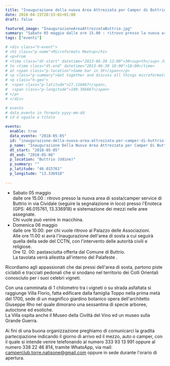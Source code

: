 ```yaml
---
title: "Inaugurazione della nuova Area Attrezzata per Camper di Buttrio e della Sede del Camper Club"
date: 2018-04-15T20:53:01+01:00
draft: false

featured_image: "InaugurazioneAreaAttrezzataButtrio.jpg"
summary: "Sabato 05 maggio dalle ore 15.00 : ritrovo presso la nuova area di sosta/camper ..."
tags: ["eventi"]

# <div class="h-event">
# <h1 class="p-name">Microformats Meetup</h1>
# <p>From 
# <time class="dt-start" datetime="2013-06-30 12:00">30<sup>th</sup> June 2013, 12:00</time>
# to <time class="dt-end" datetime="2013-06-30 18:00">18:00</time>
# at <span class="p-location">Some bar in SF</span></p>
# <p class="p-summary">Get together and discuss all things microformats-related.</p>
# <p class="h-geo">
#  <span class="p-latitude">27.116667</span>,
#  <span class="p-longitude">109.366667</span>
# </p>
# </div>

# evento 
# data_evento in formato yyyy-mm-dd
# id è uguale a titolo

evento:
  enable: true
  data_evento: "2018-05-05"
  id: "inaugurazione-della-nuova-area-attrezzata-per-camper-di-buttrio-e-della-sede-del-camper-club"
  p_name: "Inaugurazione Della Nuova Area Attrezzata per Camper Di Buttrio E Della Sede Del Camper Club"
  dt_start: "2018-05-05"
  dt_end: "2018-05-06"
  p_location: "Buttrio (Udine)"
  p_summary: ""
  p_latitude: "46.015761"
  p_longitude: "13.336918"
  
---
```



- Sabato 05 maggio  
    dalle ore 15.00 : ritrovo presso la nuova area di sosta/camper service di Buttrio in via Cividale (seguire la
    segnalazione in loco) presso l'Enoteca (GPS: 46.015761, 13.336918) e sistemazione dei mezzi nelle aree assegnate.  
    Chi vuole può venire in macchina.
- Domenica 06 maggio  
    dalle ore 10.00: per chi vuole ritrovo al Palazzo delle Associazioni.  
    Alle ore 11.00 si avrà l'inaugurazione dell'area di sosta a cui seguirà quella della sede del CCTN, con l'intervento delle autorità civili e religiose.  
    Ore 12. 00: pastasciutta offerta dal Comune di Buttrio.  
    La tavolata verrà allestita all'interno del Palafeste .

Ricordiamo agli appassionati che dai pressi dell'area di sosta, partono piste ciclabili e tracciati pedonali che si snodano nel territorio dei Colli Orientali conosciuto per i suoi celebri vigneti.

Con una camminata di 1 chilometro tra i vigneti o su strada asfaltata si raggiunge Villa Florio, fatta edificare dalla famiglia Toppo nella prima metà del 1700, sede di un magniﬁco giardino botanico opera dell'architetto Giuseppe Rho nel quale dimorano una sessantina di specie arboree, autoctone ed esotiche.  
La Villa ospita anche il Museo della Civiltà del Vino ed un museo sulla Grande Guerra.

Ai ﬁni di una buona organizzazione preghiamo di comunicarci la gradita partecipazione indicando il giorno di arrivo ed il mezzo, auto o camper, con il quale si intende venire telefonando al numero 333 93 13 991 oppure al numero 338 22 46 814, tramite WhatsApp, via mail: camperclub.torre.natisone@gmail.com oppure in sede durante l'orario di apertura.
